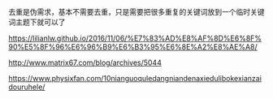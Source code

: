 去重是伪需求，基本不需要去重，只是需要把很多重复的关键词放到一个临时关键词主题下就可以了

https://lilianlw.github.io/2016/11/06/%E7%83%AD%E8%AF%8D%E6%8F%90%E5%8F%96%E6%96%B9%E6%B3%95%E6%8E%A2%E8%AE%A8/

http://www.matrix67.com/blog/archives/5044

https://www.physixfan.com/10nianguoquledangniandenaxiedulibokexianzaidouruhele/

